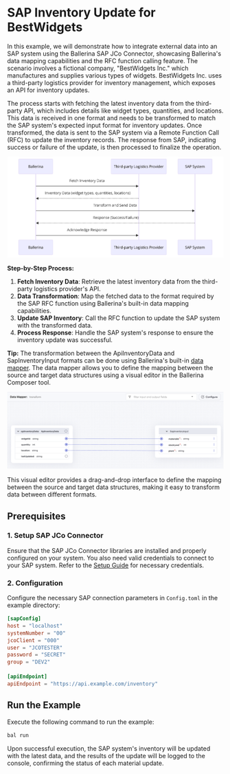 # SAP Inventory Update for BestWidgets

In this example, we will demonstrate how to integrate external data into an SAP system using the Ballerina SAP JCo
Connector, showcasing Ballerina's data mapping capabilities and the RFC function calling feature. The scenario involves
a fictional company, "BestWidgets Inc." which manufactures and supplies various types of widgets. BestWidgets Inc. uses
a third-party logistics provider for inventory management, which exposes an API for inventory updates.

The process starts with fetching the latest inventory data from the third-party API, which includes details like widget
types, quantities, and locations. This data is received in one format and needs to be transformed to match the SAP
system's expected input format for inventory updates. Once transformed, the data is sent to the SAP system via a Remote
Function Call (RFC) to update the inventory records. The response from SAP, indicating success or failure of the update,
is then processed to finalize the operation.

![Overview](https://raw.githubusercontent.com/RDPerera/module-ballerinax-sap.jco/test/examples/sap_inventory_update/resources/doc_images/diagram.png)

**Step-by-Step Process:**

1. **Fetch Inventory Data**: Retrieve the latest inventory data from the third-party logistics provider's API.
2. **Data Transformation**: Map the fetched data to the format required by the SAP RFC function using Ballerina's
   built-in data mapping capabilities.
3. **Update SAP Inventory**: Call the RFC function to update the SAP system with the transformed data.
4. **Process Response**: Handle the SAP system's response to ensure the inventory update was successful.

**Tip:** The transformation between the ApiInventoryData and SapInventoryInput formats can be done using Ballerina's
built-in [data mapper](https://ballerina.io/learn/vs-code-extension/implement-the-code/data-mapper/). The data mapper
allows you to define the mapping between the source and target data structures using a visual editor in the Ballerina
Composer tool.

![Data Mapper](https://raw.githubusercontent.com/RDPerera/module-ballerinax-sap.jco/test/examples/sap_inventory_update/resources/doc_images/bal_data_mapper.png)

This visual editor provides a drag-and-drop interface to define the mapping between the source and target data
structures, making it easy to transform data between different formats.

## Prerequisites

### 1. Setup SAP JCo Connector

Ensure that the SAP JCo Connector libraries are installed and properly configured on your system. You also need valid
credentials to connect to your SAP system. Refer to the [Setup Guide](../../README.md) for necessary credentials.

### 2. Configuration

Configure the necessary SAP connection parameters in `Config.toml` in the example directory:

```toml
[sapConfig]
host = "localhost"
systemNumber = "00"
jcoClient = "000"
user = "JCOTESTER"
password = "SECRET"
group = "DEV2"

[apiEndpoint]
apiEndpoint = "https://api.example.com/inventory"
```

## Run the Example

Execute the following command to run the example:

```bash
bal run
```

Upon successful execution, the SAP system's inventory will be updated with the latest data, and the results of the
update will be logged to the console, confirming the status of each material update.